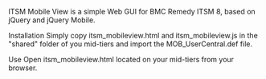 ITSM Mobile View is a simple Web GUI for BMC Remedy ITSM 8, based on jQuery and jQuery Mobile.

Installation
Simply copy itsm_mobileview.html and itsm_mobileview.js in the "shared" folder of you mid-tiers and import the MOB_UserCentral.def file.

Use
Open itsm_mobileview.html located on your mid-tiers from your browser.
